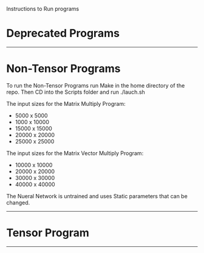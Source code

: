 Instructions to Run programs


Deprecated Programs
===================

-------------------

Non-Tensor Programs
===================
To run the Non-Tensor Programs run Make in the home directory of the repo.
Then CD into the Scripts folder and run ./lauch.sh

The input sizes for the Matrix Multiply Program:
- 5000 x 5000
- 1000 x 10000
- 15000 x 15000
- 20000 x 20000
- 25000 x 25000

The input sizes for the Matrix Vector Multiply Program:
- 10000 x 10000
- 20000 x 20000
- 30000 x 30000
- 40000 x 40000

The Nueral Network is untrained and uses Static parameters that can be changed. 

-------------------

Tensor Program
===================

-------------------

